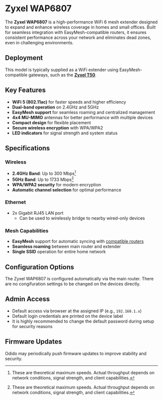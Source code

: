 # Zyxel WAP6807
The **Zyxel WAP6807** is a high-performance WiFi 6 mesh extender designed to expand and enhance wireless coverage in homes and small offices. Built for seamless integration with EasyMesh-compatible routers, it ensures consistent performance across your network and eliminates dead zones, even in challenging environments.

## Deployment
This model is typically supplied as a WiFi extender using EasyMesh-compatible gateways, such as the [**Zyxel T50**](./zyxel-vmg8825.md).

## Key Features
- **WiFi 5 (802.11ac)** for faster speeds and higher efficiency  
- **Dual-band operation** on 2.4GHz and 5GHz  
- **EasyMesh support** for seamless roaming and centralized management  
- **4x4 MU-MIMO** antennas for better performance with multiple devices  
- **Compact design** for flexible placement  
- **Secure wireless encryption** with WPA/WPA2
- **LED indicators** for signal strength and system status

## Specifications

### Wireless
- **2.4GHz Band**: Up to 300 Mbps[^1]  
- **5GHz Band**: Up to 1733 Mbps[^1]  
- **WPA/WPA2 security** for modern encryption  
- **Automatic channel selection** for optimal performance

### Ethernet
- 2x Gigabit RJ45 LAN port  
    - Can be used to wirelessly bridge to nearby wired-only devices

### Mesh Capabilities
- **EasyMesh** support for automatic syncing with [compatible routers](#deployment) 
- **Seamless roaming** between main router and extender  
- **Single SSID** operation for entire home network  

## Configuration Options
The Zyxel WAP6807 is configured automatically via the main router. There are no congifuration settings to be changed on the devices directly.

## Admin Access
- Default access via browser at the assigned IP (e.g., `192.168.1.x`)  
- Default login credentials are printed on the device label  
- It is highly recommended to change the default password during setup for security reasons   

## Firmware Updates
Odido may periodically push firmware updates to improve stability and security.

[^1]: These are theoretical maximum speeds. Actual throughput depends on network conditions, signal strength, and client capabilities.
